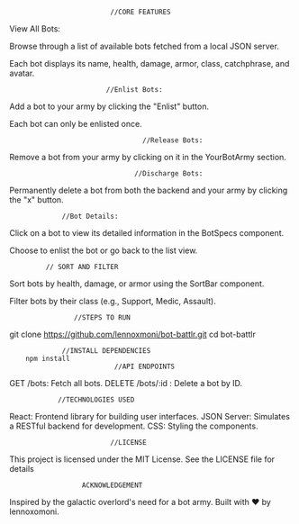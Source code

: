                         
                             //CORE FEATURES
View All Bots:

Browse through a list of available bots fetched from a local JSON server.

Each bot displays its name, health, damage, armor, class, catchphrase, and avatar.

                            //Enlist Bots:

Add a bot to your army by clicking the "Enlist" button.

Each bot can only be enlisted once.

                                     //Release Bots:

Remove a bot from your army by clicking on it in the YourBotArmy section.

                                   //Discharge Bots:

Permanently delete a bot from both the backend and your army by clicking the "x" button.

                 //Bot Details:

Click on a bot to view its detailed information in the BotSpecs component.

Choose to enlist the bot or go back to the list view.

             // SORT AND FILTER

Sort bots by health, damage, or armor using the SortBar component.

Filter bots by their class (e.g., Support, Medic, Assault).


                    //STEPS TO RUN 
git clone https://github.com/lennoxmoni/bot-battlr.git
cd bot-battlr

                 //INSTALL DEPENDENCIES
        npm install
                              //API ENDPOINTS
GET /bots: Fetch all bots.
DELETE /bots/:id : Delete a bot by ID.

                //TECHNOLOGIES USED
React: Frontend library for building user interfaces.
JSON Server: Simulates a RESTful backend for development.
CSS: Styling the components.

                             //LICENSE
This project is licensed under the MIT License. See the LICENSE file for details

                      ACKNOWLEDGEMENT
Inspired by the galactic overlord's need for a bot army.
Built with ❤️ by lennoxomoni.

